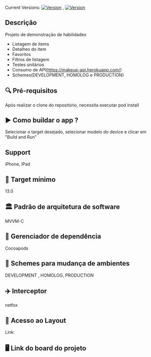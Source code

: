 Current Versions: [![Version](https://img.shields.io/badge/Xcode-13.3-green)](https://developer.apple.com/xcode/resources/) , [![Version](https://img.shields.io/badge/Swift-5.6-orange)](https://www.swift.org/blog/swift-5.6-released/)

## Descrição
Projeto de demonstração de habilidades
- Listagem de items
- Detalhes do item
- Favoritos
- Filtros de listagem
- Testes unitários
- Consumo de API(https://makeup-api.herokuapp.com/)
- Schemes(DEVELOPMENT, HOMOLOG e PRODUCTION)

## 🔍 Pré-requisitos
Após realizar o clone do repositório, necessita executar pod install

## ▶️ Como buildar o app ?
Selecionar o target desejado, selecionar modelo do device e clicar em "Build and Run"

## Support
iPhone, iPad

## 🎯 Target mínimo
13.0

## 🏛 Padrão de arquitetura de software
MVVM-C

## 🤖 Gerenciador de dependência
Cocoapods

## 🧳 Schemes para mudança de ambientes
DEVELOPMENT , HOMOLOG, PRODUCTION

## ✈️ Interceptor 
netfox

## 🎨 Acesso ao Layout
Link:

## 🖥 Link do board do projeto


